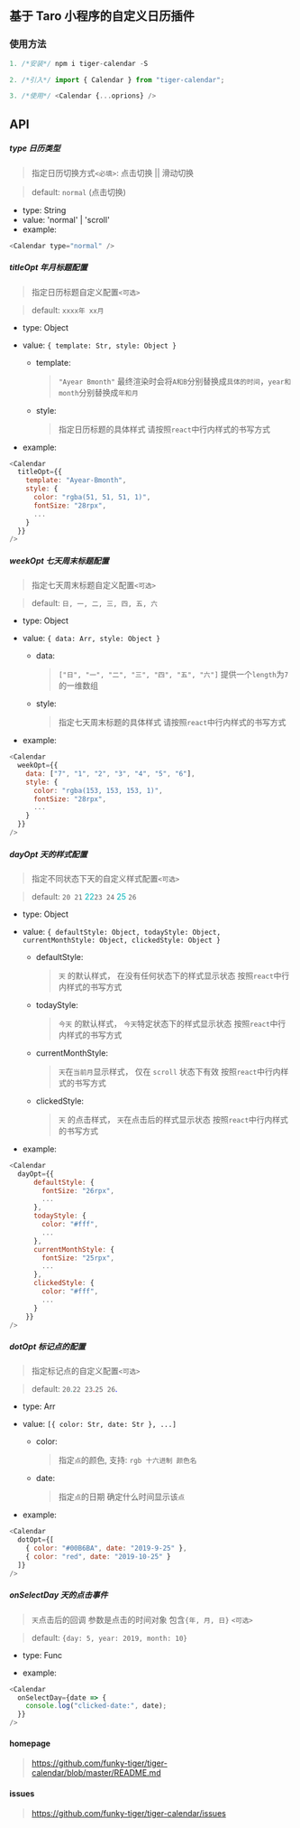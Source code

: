 ## 基于 Taro 小程序的自定义日历插件

### 使用方法

```js
1. /*安装*/ npm i tiger-calendar -S

2. /*引入*/ import { Calendar } from "tiger-calendar";

3. /*使用*/ <Calendar {...oprions} />
```

## API

##### type 日历类型

> 指定日历切换方式`<必填>`: 点击切换 || 滑动切换

> default: `normal` (点击切换)

- type: String
- value: 'normal' | 'scroll'
- example:

```js
<Calendar type="normal" />
```

##### titleOpt 年月标题配置

> 指定日历标题自定义配置`<可选>`

> default: `xxxx年 xx月`

- type: Object

- value: `{ template: Str, style: Object }`

  - template:

    > `"Ayear Bmonth"`
    > 最终渲染时会将`A和B`分别替换成`具体的时间`，`year和month`分别替换成`年和月`

  - style:
    > 指定日历标题的具体样式 请按照`react`中行内样式的书写方式

- example:

```js
<Calendar
  titleOpt={{
    template: "Ayear-Bmonth",
    style: {
      color: "rgba(51, 51, 51, 1)",
      fontSize: "28rpx",
      ...
    }
  }}
/>
```

##### weekOpt 七天周末标题配置

> 指定七天周末标题自定义配置`<可选>`

> default: `日, 一, 二, 三, 四, 五, 六`

- type: Object

- value: `{ data: Arr, style: Object }`

  - data:

    > `["日", "一", "二", "三", "四", "五", "六"]`
    > 提供一个`length`为`7`的一维数组

  - style:
    > 指定七天周末标题的具体样式 请按照`react`中行内样式的书写方式

- example:

```js
<Calendar
  weekOpt={{
    data: ["7", "1", "2", "3", "4", "5", "6"],
    style: {
      color: "rgba(153, 153, 153, 1)",
      fontSize: "28rpx",
      ...
    }
  }}
/>
```

##### dayOpt 天的样式配置

> 指定不同状态下天的自定义样式配置`<可选>`

> default: `20 21` <font color=#00b6ba >22</font>`23 24` <font color=#00b6ba >25</font> `26`

- type: Object

- value: `{ defaultStyle: Object, todayStyle: Object, currentMonthStyle: Object, clickedStyle: Object }`

  - defaultStyle:

    > `天` 的默认样式， 在没有任何状态下的样式显示状态
    > 按照`react`中行内样式的书写方式

  - todayStyle:

    > `今天` 的默认样式， `今天`特定状态下的样式显示状态
    > 按照`react`中行内样式的书写方式

  - currentMonthStyle:

    > `天`在`当前月`显示样式， 仅在 `scroll` 状态下有效
    > 按照`react`中行内样式的书写方式

  - clickedStyle:

    > `天` 的点击样式， `天`在点击后的样式显示状态
    > 按照`react`中行内样式的书写方式

- example:

```js
<Calendar
  dayOpt={{
      defaultStyle: {
        fontSize: "26rpx",
        ...
      },
      todayStyle: {
        color: "#fff",
        ...
      },
      currentMonthStyle: {
        fontSize: "25rpx",
        ...
      },
      clickedStyle: {
        color: "#fff",
        ...
      }
    }}
/>
```

##### dotOpt 标记点的配置

> 指定标记点的自定义配置`<可选>`

> default: `20`<font color=#00b6ba >.</font>`22 23`<font color=red >.</font>`25 26`<font color=blue >.</font>

- type: Arr

- value: `[{ color: Str, date: Str }, ...]`

  - color:

    > 指定`点`的颜色, 支持: `rgb 十六进制 颜色名`

  - date:
    > 指定`点`的日期 确定什么时间显示该`点`

- example:

```js
<Calendar
  dotOpt={[
    { color: "#00B6BA", date: "2019-9-25" },
    { color: "red", date: "2019-10-25" }
  ]}
/>
```

##### onSelectDay 天的点击事件

> `天`点击后的回调 参数是点击的时间对象 包含`{年, 月, 日}` `<可选>`

> default: `{day: 5, year: 2019, month: 10}`

- type: Func

- example:

```js
<Calendar
  onSelectDay={date => {
    console.log("clicked-date:", date);
  }}
/>
```

#### homepage

> https://github.com/funky-tiger/tiger-calendar/blob/master/README.md

#### issues

> https://github.com/funky-tiger/tiger-calendar/issues
